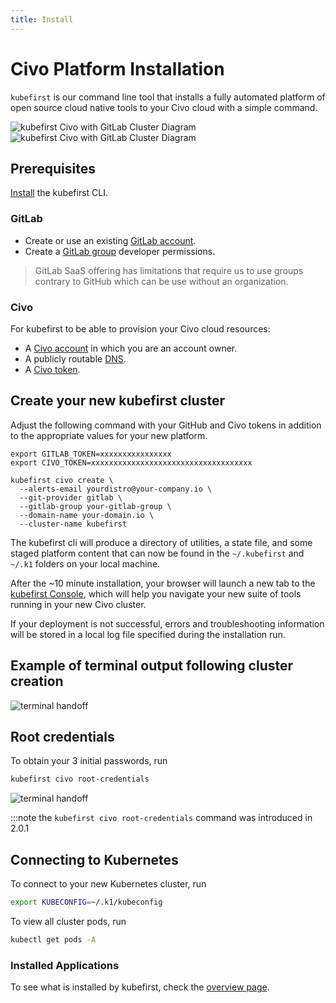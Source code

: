 ```yaml
---
title: Install
---
```


# Civo Platform Installation

`kubefirst` is our command line tool that installs a fully automated platform of open source cloud native tools to your Civo cloud with a simple command.

![kubefirst Civo with GitLab Cluster Diagram](@site/docs/img/civo/gitlab/installation-diagram-light.png#light-mode)![kubefirst Civo with GitLab Cluster Diagram](@site/docs/img/civo/gitlab/installation-diagram-dark.png#dark-mode)

## Prerequisites

[Install](../../../kubefirst/overview.md#install-the-kubefirst-cli) the kubefirst CLI.

### GitLab

- Create or use an existing [GitLab account](https://gitlab.com).
- Create a [GitLab group](https://docs.gitlab.com/ee/user/group/) developer permissions.

> GitLab SaaS offering has limitations that require us to use groups contrary to GitHub which can be use without an organization.

### Civo

For kubefirst to be able to provision your Civo cloud resources:

- A [Civo account](https://dashboard.civo.com/signup) in which you are an account owner.
- A publicly routable [DNS](https://www.civo.com/learn/configure-dns#adding-a-domain-name).
- A [Civo token](https://dashboard.civo.com/security).

## Create your new kubefirst cluster

Adjust the following command with your GitHub and Civo tokens in addition to the appropriate values for your new platform.

```shell
export GITLAB_TOKEN=xxxxxxxxxxxxxxxx
export CIVO_TOKEN=xxxxxxxxxxxxxxxxxxxxxxxxxxxxxxxxxxxx

kubefirst civo create \
  --alerts-email yourdistro@your-company.io \
  --git-provider gitlab \
  --gitlab-group your-gitlab-group \
  --domain-name your-domain.io \
  --cluster-name kubefirst
```

The kubefirst cli will produce a directory of utilities, a state file, and some staged platform content that can now be found in the `~/.kubefirst` and `~/.k1` folders on your local machine.

After the ~10 minute installation, your browser will launch a new tab to the [kubefirst Console](https://github.com/kubefirst/console), which will help you navigate your new suite of tools running in your new Civo cluster.

If your deployment is not successful, errors and troubleshooting information will be stored in a local log file specified during the installation run.

## Example of terminal output following cluster creation

![terminal handoff](@site/docs/img/civo/gitlab/handoff-screen.png)

## Root credentials

To obtain your 3 initial passwords, run

```bash
kubefirst civo root-credentials
```

![terminal handoff](@site/docs/img/common/kubefirst/root-credentials.png)

:::note the `kubefirst civo root-credentials` command was introduced in 2.0.1

## Connecting to Kubernetes

To connect to your new Kubernetes cluster, run

```bash
export KUBECONFIG=~/.k1/kubeconfig
```

To view all cluster pods, run

```bash
kubectl get pods -A
```

### Installed Applications

To see what is installed by kubefirst, check the [overview page](../../overview.md#platforms-details).
